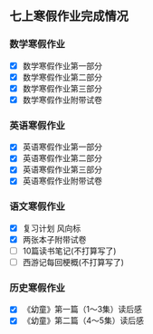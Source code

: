## 七上寒假作业完成情况
### 数学寒假作业
- [x] 数学寒假作业第一部分
- [x] 数学寒假作业第二部分
- [x] 数学寒假作业第三部分
- [x] 数学寒假作业附带试卷
### 英语寒假作业
- [x] 英语寒假作业第一部分
- [x] 英语寒假作业第二部分
- [x] 英语寒假作业第三部分
- [x] 英语寒假作业附带试卷
### 语文寒假作业
- [x] 复习计划 风向标
- [x] 两张本子附带试卷
- [ ] 10篇读书笔记(不打算写了)
- [ ] 西游记每回梗概(不打算写了)
### 历史寒假作业
- [x] 《幼童》第一篇（1～3集）读后感
- [x] 《幼童》第二篇（4～5集）读后感
